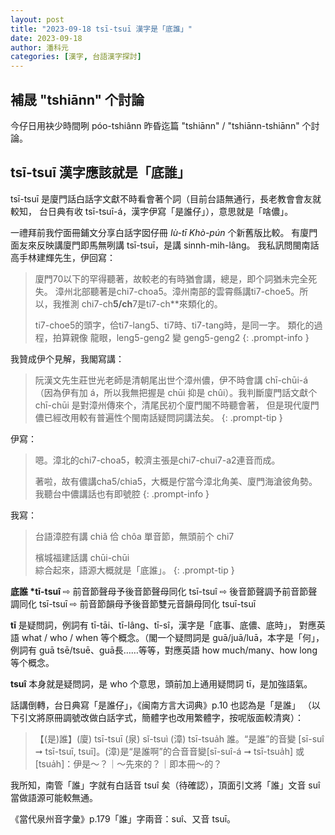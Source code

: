 ```yaml
---
layout: post
title: "2023-09-18 tsī-tsuī 漢字是「底誰」"
date: 2023-09-18
author: 潘科元
categories: [漢字, 台語漢字探討]
---
```


## 補晟 "tshiānn" 个討論

今仔日用袂少時間咧 póo-tshiânn 昨昏迄篇 "tshiānn" / "tshiānn-tshiānn" 个討論。

## tsī-tsuī 漢字應該就是「底誰」

tsī-tsuī 是廈門話白話字文獻不時看會著个詞（目前台語無通行，長老教會會友就較知，
台日典有收 tsī-tsuī-á，漢字伊寫「是誰仔」），意思就是「啥儂」。

一禮拜前我佇面冊鋪文分享白話字囡仔冊 *Iù-tī Khò-pún* 个新舊版比較。
有廈門面友來反映講廈門即馬無咧講 tsī-tsuī，是講 sinnh-mih-lâng。
我私訊問閩南話高手林建輝先生，伊回寫：

> 廈門70以下的罕得聽著，故較老的有時猶會講，總是，即个詞猶未完全死失。
> 漳州北部聽著是chi7-choa5。漳州南部的雲霄縣講ti7-choe5。所以，我推測
> chi7-ch**5/ch**7是ti7-ch**來類化的。
>
> ti7-choe5的頭字，佮ti7-lang5、ti7時、ti7-tang時，是同一字。
> 類化的過程，拍算親像 龍眼，leng5-geng2 變 geng5-geng2
{: .prompt-info }

我贊成伊个見解，我閣寫講：

> 阮漢文先生莊世光老師是清朝尾出世个漳州儂，伊不時會講 chī-chūi-á
（因為伊有加 á，所以我無把握是 chūi 抑是 chûi）。我判斷廈門話文獻个
chī-chūi 是對漳州傳來个，清尾民初个廈門閣不時聽會著，
但是現代廈門儂已經改用較有普遍性个閩南話疑問詞講法矣。
{: .prompt-tip }

伊寫：

> 嗯。漳北的chi7-choa5，較濟主張是chi7-chui7-a2連音而成。
>
> 著啦，故有儂講cha5/chia5，大概是佇當今漳北角美、廈門海滄彼角勢。
> 我聽台中儂講話也有即號腔
{: .prompt-info }

我寫：

> 台語漳腔有講 chiâ 佮 chôa 單音節，無頭前个 chi7
>
> 檳城福建話講 chūi-chūi  
> 綜合起來，語源大概就是「底誰」。
{: .prompt-tip }

**底誰 \*tī-tsuî** ⇨
前音節聲母予後音節聲母同化 tsī-tsuî ⇨ 
後音節聲調予前音節聲調同化 tsī-tsuī ⇨
前音節韻母予後音節雙元音韻母同化 tsuī-tsuī

**tī** 是疑問詞，例詞有 tī-tāi、tī-lâng、tī-sî，漢字是「底事、底儂、底時」，
對應英語 what / who / when 等个概念。（閣一个疑問詞是 guā/juā/luā，本字是「何」，
例詞有 guā tsē/tsuē、guā長……等等，對應英語 how much/many、how long 等个概念。

**tsuî** 本身就是疑問詞，是 who 个意思，頭前加上通用疑問詞 tī，是加強語氣。

話講倒轉，台日典寫「是誰仔」，《闽南方言大词典》p.10 也認為是「是誰」
（以下引文將原冊調號改做白話字式，簡體字也改用繁體字，按呢版面較清爽）：

> 【(是)誰】(廈) tsī-tsuī (泉) sǐ-tsuì (漳) tsī-tsua̍h 誰。“是誰”的音變
[sī-suî ➞ tsī-tsuī, tsuī]。(漳)是“是誰啊”的合音音變[sī-suî-á ➞ tsī-tsua̍h]
或[tsua̍h]：伊是～？｜～先來的？｜即本冊～的？

我所知，南管「誰」字就有白話音 tsuî 矣（待確認），頂面引文將「誰」文音 suî
當做語源可能較無通。

《當代泉州音字彙》p.179「誰」字兩音：suî、又音 tsuī。

